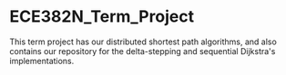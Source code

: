 # ECE382N_Term_Project

This term project has our distributed shortest path algorithms, and also contains our repository for the delta-stepping and sequential Dijkstra's implementations.
